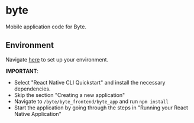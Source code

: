 # byte
Mobile application code for Byte.

## Environment
Navigate [here](https://reactnative.dev/docs/environment-setup) to set up your environment. 

**IMPORTANT**:
- Select "React Native CLI Quickstart" and install the necessary dependencies. 
- Skip the section "Creating a new application"
- Navigate to `/byte/byte_frontend/byte_app` and run `npm install`
- Start the application by going through the steps in "Running your React Native Application"
